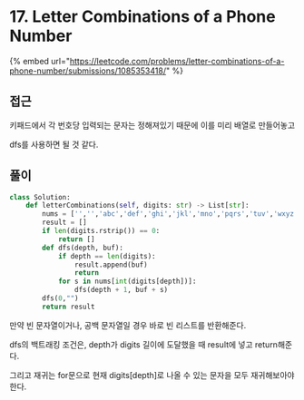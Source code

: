 # 17. Letter Combinations of a Phone Number

{% embed url="https://leetcode.com/problems/letter-combinations-of-a-phone-number/submissions/1085353418/" %}

## 접근

키패드에서 각 번호당 입력되는 문자는 정해져있기 때문에 이를 미리 배열로 만들어놓고

dfs를 사용하면 될 것 같다.

## 풀이

```python
class Solution:
    def letterCombinations(self, digits: str) -> List[str]:
        nums = ['','','abc','def','ghi','jkl','mno','pqrs','tuv','wxyz']
        result = []
        if len(digits.rstrip()) == 0:
            return []
        def dfs(depth, buf):
            if depth == len(digits):
                result.append(buf)
                return
            for s in nums[int(digits[depth])]:
                dfs(depth + 1, buf + s)
        dfs(0,"")
        return result
```

만약 빈 문자열이거나, 공백 문자열일 경우 바로 빈 리스트를 반환해준다.

dfs의 백트래킹 조건은, depth가 digits 길이에 도달했을 때 result에 넣고 return해준다.

그리고 재귀는 for문으로 현재 digits\[depth]로 나올 수 있는 문자을 모두 재귀해보아야한다.
